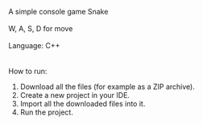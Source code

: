 A simple console game Snake<br><br>
W, A, S, D for move<br><br>
Language: C++<br><br><br>
How to run:
1. Download all the files (for example as a ZIP archive).
2. Create a new project in your IDE.
3. Import all the downloaded files into it.
4. Run the project.
